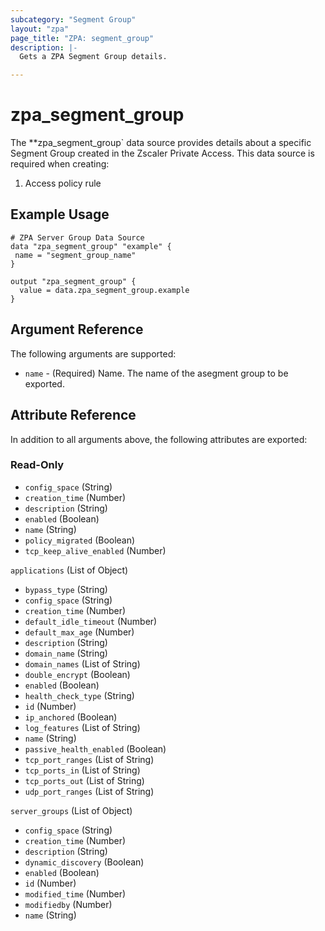 ```yaml
---
subcategory: "Segment Group"
layout: "zpa"
page_title: "ZPA: segment_group"
description: |-
  Gets a ZPA Segment Group details.

---
```

# zpa_segment_group

The **zpa_segment_group` data source provides details about a specific Segment Group created in the Zscaler Private Access.
This data source is required when creating:

1. Access policy rule

## Example Usage

```hcl
# ZPA Server Group Data Source
data "zpa_segment_group" "example" {
 name = "segment_group_name"
}

output "zpa_segment_group" {
  value = data.zpa_segment_group.example
}
```

## Argument Reference

The following arguments are supported:

* `name` - (Required) Name. The name of the asegment group to be exported.

## Attribute Reference

In addition to all arguments above, the following attributes are exported:

### Read-Only

* `config_space` (String)
* `creation_time` (Number)
* `description` (String)
* `enabled` (Boolean)
* `name` (String)
* `policy_migrated` (Boolean)
* `tcp_keep_alive_enabled` (Number)

`applications` (List of Object)

* `bypass_type` (String)
* `config_space` (String)
* `creation_time` (Number)
* `default_idle_timeout` (Number)
* `default_max_age` (Number)
* `description` (String)
* `domain_name` (String)
* `domain_names` (List of String)
* `double_encrypt` (Boolean)
* `enabled` (Boolean)
* `health_check_type` (String)
* `id` (Number)
* `ip_anchored` (Boolean)
* `log_features` (List of String)
* `name` (String)
* `passive_health_enabled` (Boolean)
* `tcp_port_ranges` (List of String)
* `tcp_ports_in` (List of String)
* `tcp_ports_out` (List of String)
* `udp_port_ranges` (List of String)

`server_groups` (List of Object)

* `config_space` (String)
* `creation_time` (Number)
* `description` (String)
* `dynamic_discovery` (Boolean)
* `enabled` (Boolean)
* `id` (Number)
* `modified_time` (Number)
* `modifiedby` (Number)
* `name` (String)
